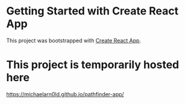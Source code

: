 # Getting Started with Create React App

This project was bootstrapped with [Create React App](https://github.com/facebook/create-react-app).

# This project is temporarily hosted here

https://michaelarn0ld.github.io/pathfinder-app/
